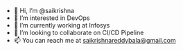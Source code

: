 - 👋 Hi, I’m @saikrishna
- 👀 I’m interested in DevOps
- 🌱 I’m currently working at Infosys
- 💞️ I’m looking to collaborate on CI/CD Pipeline
- 📫 You can reach me at saikrishnareddybala@gmail.com

<!---
bskrdy/bskrdy is a ✨ special ✨ repository because its `README.md` (this file) appears on your GitHub profile.
You can click the Preview link to take a look at your changes.
--->

